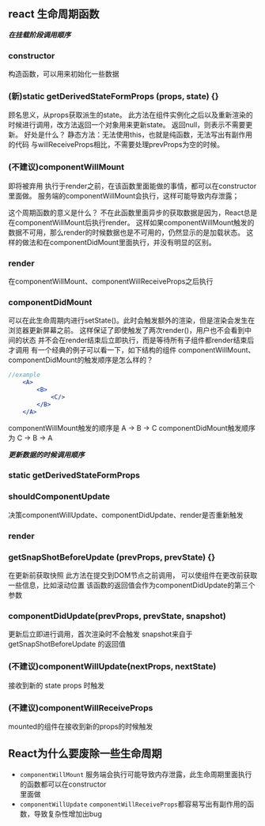 ## react 生命周期函数
***在挂载阶段调用顺序***

### constructor
构造函数，可以用来初始化一些数据

###  (新)static getDerivedStateFormProps (props, state) {}
顾名思义，从props获取派生的state。
此方法在组件实例化之后以及重新渲染的时候进行调用，改方法返回一个对象用来更新state。
返回null，则表示不需要更新。
好处是什么？
静态方法：无法使用this，也就是纯函数，无法写出有副作用的代码
与willReceiveProps相比，不需要处理prevProps为空的时候。

### (不建议)componentWillMount
即将被弃用
执行于render之前，在该函数里面能做的事情，都可以在constructor里面做。
服务端的componentWillMount会执行，这样可能导致内存泄露；

这个周期函数的意义是什么？
不在此函数里面异步的获取数据是因为，React总是在componentWillMount后执行render。
这样如果componentWillMount触发的数据不可用，那么render的时候数据也是不可用的，仍然显示的是加载状态。
这样的做法和在componentDidMount里面执行，并没有明显的区别。

### render
在componentWillMount、componentWillReceiveProps之后执行

### componentDidMount
可以在此生命周期内进行setState()。此时会触发额外的渲染，但是渲染会发生在浏览器更新屏幕之前。
这样保证了即使触发了两次render()，用户也不会看到中间的状态
并不会在render结束后立即执行，而是等待所有子组件都render结束后才调用
有一个经典的例子可以看一下，如下结构的组件
componentWillMount、componentDidMount的触发顺序是怎么样的？
```jsx harmony
//example
    <A>
        <B>
            <C/>
        </B>
    </A>
```
componentWillMount触发的顺序是 A -> B -> C
componentDidMount触发顺序为 C -> B -> A

***更新数据的时候调用顺序***

### static getDerivedStateFormProps

### shouldComponentUpdate
决策componentWillUpdate、componentDidUpdate、render是否重新触发

### render

### getSnapShotBeforeUpdate (prevProps, prevState) {}
在更新前获取快照
此方法在提交到DOM节点之前调用，
可以使组件在更改前获取一些信息，比如滚动位置
该函数的返回值会作为componentDidUpdate的第三个参数

### componentDidUpdate(prevProps, prevState, snapshot)
更新后立即进行调用，首次渲染时不会触发
snapshot来自于 getSnapShotBeforeUpdate 的返回值

### (不建议)componentWillUpdate(nextProps, nextState)
接收到新的 state props 时触发

### (不建议)componentWillReceiveProps
mounted的组件在接收到新的props的时候触发


## React为什么要废除一些生命周期
+ `componentWillMount` 服务端会执行可能导致内存泄露，此生命周期里面执行的函数都可以在constructor  
里面做
+ `componentWillUpdate` `componentWillReceiveProps`都容易写出有副作用的函数，导致复杂性增加出bug


   